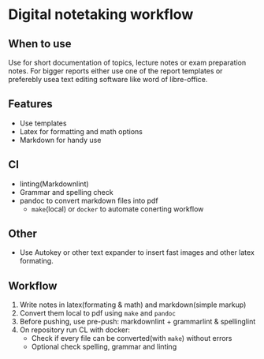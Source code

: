 # Digital notetaking workflow

## When to use

Use for short documentation of topics, lecture notes or exam preparation notes. For bigger reports either use one of the report templates or preferebly usea text editing software like word of libre-office.

## Features

* Use templates
* Latex for formatting and math options
* Markdown for handy use

## CI

* linting(Markdownlint)
* Grammar and spelling check
* pandoc to convert markdown files into pdf
	* `make`(local) or `docker` to automate conerting workflow

## Other

* Use Autokey or other text expander to insert fast images and other latex formating.

## Workflow

1. Write notes in latex(formating & math) and markdown(simple markup)
2. Convert them local to pdf using `make` and `pandoc`
3. Before pushing, use pre-push: markdownlint + grammarlint & spellinglint
4. On repository run CL with docker:	
	* Check if every file can be converted(with `make`) without errors
	* Optional check spelling, grammar and linting
